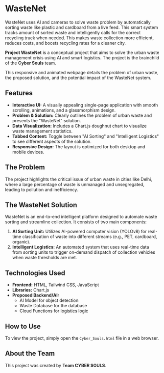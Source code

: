 # WasteNet
WasteNet uses AI and cameras to solve waste problem by automatically sorting waste like plastic and cardboard from a live feed. This smart system tracks amount of sorted waste and intelligently calls for the correct recycling truck when needed. This makes waste collection more efficient, reduces costs, and boosts recycling rates for a cleaner city.

**Project WasteNet** is a conceptual project that aims to solve the urban waste management crisis using AI and smart logistics. The project is the brainchild of the **Cyber Souls** team.

This responsive and animated webpage details the problem of urban waste, the proposed solution, and the potential impact of the WasteNet system.

## Features

- **Interactive UI:** A visually appealing single-page application with smooth scrolling, animations, and a glassmorphism design.
- **Problem & Solution:** Clearly outlines the problem of urban waste and presents the "WasteNet" solution.
- **Data Visualization:** Includes a Chart.js doughnut chart to visualize waste management statistics.
- **Tabbed Content:** Toggle between "AI Sorting" and "Intelligent Logistics" to see different aspects of the solution.
- **Responsive Design:** The layout is optimized for both desktop and mobile devices.

## The Problem

The project highlights the critical issue of urban waste in cities like Delhi, where a large percentage of waste is unmanaged and unsegregated, leading to pollution and inefficiency.

## The WasteNet Solution

WasteNet is an end-to-end intelligent platform designed to automate waste sorting and streamline collection. It consists of two main components:

1.  **AI Sorting Unit:** Utilizes AI-powered computer vision (YOLOv8) for real-time classification of waste into different streams (e.g., PET, cardboard, organic).
2.  **Intelligent Logistics:** An automated system that uses real-time data from sorting units to trigger on-demand dispatch of collection vehicles when waste thresholds are met.

## Technologies Used

-   **Frontend:** HTML, Tailwind CSS, JavaScript
-   **Libraries:** Chart.js
-   **Proposed Backend/AI:**
    -   AI Model for object detection
    -   Waste Database for the database
    -   Cloud Functions for logistics logic

## How to Use

To view the project, simply open the `Cyber_Souls.html` file in a web browser.

## About the Team

This project was created by **Team CYBER SOULS**.
